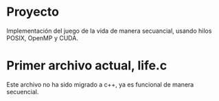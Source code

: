 # Proyecto

Implementación del juego de la vida de manera secuancial, usando hilos POSIX, OpenMP y CUDA.

# Primer archivo actual, life.c

Este archivo no ha sido migrado a c++, ya es funcional de manera secuencial.
